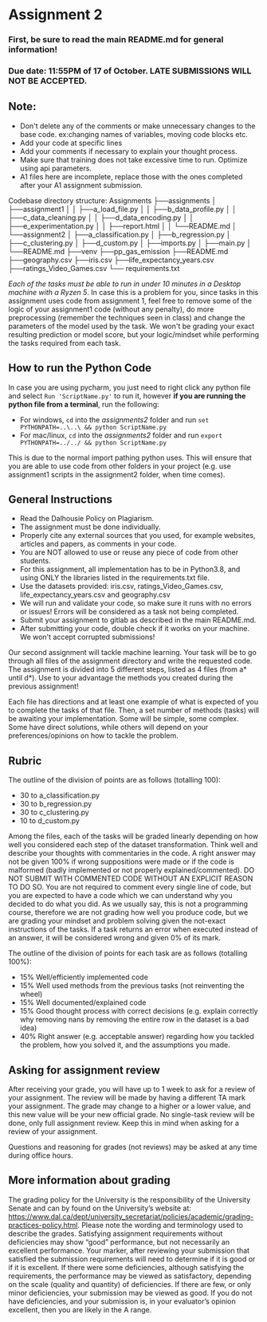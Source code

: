 # Assignment 2

### First, be sure to read the main README.md for general information!

### Due date: 11:55PM of 17 of October. LATE SUBMISSIONS WILL NOT BE ACCEPTED.

## Note:

- Don't delete any of the comments or make unnecessary changes to the base code.
  ex:changing names of variables, moving code blocks etc.
- Add your code at specific lines
- Add your comments if necessary to explain your thought process.
- Make sure that training does not take excessive time to run. Optimize using api parameters.
- A1 files here are incomplete, replace those with the ones completed after your A1 assignment submission.

Codebase directory structure:
Assignments
├──assignments
│ ├──assignment1
│ │ ├──a_load_file.py
│ │ ├──b_data_profile.py
│ │ ├──c_data_cleaning.py
│ │ ├──d_data_encoding.py
│ │ ├──e_experimentation.py
│ │ ├──report.html
│ │ └──README.md
│ └──assignment2
│ ├──a_classification.py
│ ├──b_regression.py
│ ├──c_clustering.py
│ ├──d_custom.py
│ ├──imports.py
│ ├──main.py
│ └──README.md
├──venv
├──pp_gas_emission
├──README.md
├──geography.csv
├──iris.csv
├──life_expectancy_years.csv
├──ratings_Video_Games.csv
└── requirements.txt

_Each of the tasks must be able to run in under 10 minutes in a Desktop machine with a Ryzen 5_.
In case this is a problem for you, since tasks in this assignment uses code from assignment 1, 
feel free to remove some of the logic of your assignment1 code (without any penalty), 
do more preprocessing (remember the techniques seen in class) and change the parameters of the model used by the task. 
We won't be grading your exact resulting prediction or model score, 
but your logic/mindset while performing the tasks required from each task.

## How to run the Python Code

In case you are using pycharm, you just need to right click any python file and select `Run 'ScriptName.py'` to run it, 
however **if you are running the python file from a terminal**, run the following:

- For windows, `cd` into the _assignments2_ folder and run `set PYTHONPATH=..\..\ && python ScriptName.py`
- For mac/linux, `cd` into the _assignments2_ folder and run `export PYTHONPATH=../../ && python ScriptName.py`

This is due to the normal import pathing python uses. This will ensure that you are able to use code from other folders in your 
project (e.g. use assignment1 scripts in the assignment2 folder, when time comes).

## General Instructions

- Read the Dalhousie Policy on Plagiarism.
- The assignment must be done individually.
- Properly cite any external sources that you used, for example websites, articles and papers, as comments in your code.
- You are NOT allowed to use or reuse any piece of code from other students.
- For this assignment, all implementation has to be in Python3.8, and using ONLY the libraries listed in the requirements.txt file.
- Use the datasets provided: iris.csv, ratings_Video_Games.csv, life_expectancy_years.csv and geography.csv
- We will run and validate your code, so make sure it runs with no errors or issues! Errors will be considered as a task not being completed.
- Submit your assignment to gitlab as described in the main README.md.
- After submitting your code, double check if it works on your machine. We won't accept corrupted submissions!

Our second assignment will tackle machine learning.
Your task will be to go through all files of the assignment directory and write the requested code. 
The assignment is divided into 5 different steps, listed as 4 files (from a*<file> until d*<file>). 
Use to your advantage the methods you created during the previous assignment!

Each file has directions and at least one example of what is expected of you to complete the tasks of that file. Then, a set number of methods (tasks) will be awaiting your implementation. Some will be simple, some complex. Some have direct solutions, while others will depend on your preferences/opinions on how to tackle the problem.

## Rubric

The outline of the division of points are as follows (totalling 100):

- 30 to a_classification.py
- 30 to b_regression.py
- 30 to c_clustering.py
- 10 to d_custom.py

Among the files, each of the tasks will be graded linearly depending on how well you considered each step of the 
dataset transformation. Think well and describe your thoughts with commentaries in the code. A right answer may not be 
given 100% if wrong suppositions were made or if the code is malformed (badly implemented or not properly 
explained/commented). DO NOT SUBMIT WITH COMMENTED CODE WITHOUT AN EXPLICIT REASON TO DO SO. 
You are not required to comment every single line of code, but you are expected to have a code which we can understand 
why you decided to do what you did. As we usually say, this is not a programming course, therefore we are not grading how well you produce code, but we are grading your mindset and problem solving given the not-exact instructions of the tasks. If a task returns an error when executed instead of an answer, it will be considered wrong and given 0% of its mark.

The outline of the division of points for each task are as follows (totalling 100%):

- 15% Well/efficiently implemented code
- 15% Well used methods from the previous tasks (not reinventing the wheel)
- 15% Well documented/explained code
- 15% Good thought process with correct decisions (e.g. explain correctly why removing nans by removing the entire row in the dataset is a bad idea)
- 40% Right answer (e.g. acceptable answer) regarding how you tackled the problem, how you solved it, and the assumptions you made.

## Asking for assignment review

After receiving your grade, you will have up to 1 week to ask for a review of your assignment. 
The review will be made by having a different TA mark your assignment. The grade may change to a higher or a lower value, 
and this new value will be your new official grade. No single-task review will be done, only full assignment review. 
Keep this in mind when asking for a review of your assignment.

Questions and reasoning for grades (not reviews) may be asked at any time during office hours.

## More information about grading

The grading policy for the University is the responsibility of the University Senate and can by found on the University’s website at: https://www.dal.ca/dept/university_secretariat/policies/academic/grading-practices-policy.html. Please note the wording and terminology used to describe the grades. Satisfying assignment requirements without deficiencies may show “good” performance, but not necessarily an excellent performance. Your marker, after reviewing your submission that satisfied the submission requirements will need to determine if it is good or if it is excellent. If there were some deficiencies, although satisfying the requirements, the performance may be viewed as satisfactory, depending on the scale (quality and quantity) of deficiencies. If there are few, or only minor deficiencies, your submission may be viewed as good. If you do not have deficiencies, and your submission is, in your evaluator’s opinion excellent, then you are likely in the A range.
